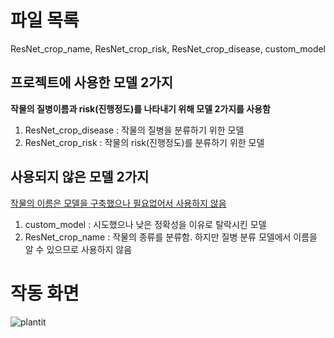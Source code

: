 # 파일 목록 #
ResNet_crop_name, ResNet_crop_risk, ResNet_crop_disease, custom_model

## 프로젝트에 사용한 모델 2가지 ##
**작물의 질병이름과 risk(진행정도)를 나타내기 위해 모델 2가지를 사용함**
1. ResNet_crop_disease : 작물의 질병을 분류하기 위한 모델 
2. ResNet_crop_risk : 작물의 risk(진행정도)를 분류하기 위한 모델

## 사용되지 않은 모델 2가지 ##
<u>작물의 이름은 모델을 구축했으나 필요없어서 사용하지 않음</u>

1. custom_model : 시도했으나 낮은 정확성을 이유로 탈락시킨 모델
2. ResNet_crop_name : 작물의 종류를 분류함. 하지만 질병 분류 모델에서 이름을 알 수 있으므로 사용하지 않음

# 작동 화면 #
![plantit](https://user-images.githubusercontent.com/84669207/148690742-fbff2e6d-d313-4404-8fc9-1621ce9231b1.gif)

